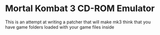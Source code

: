 # Mortal Kombat 3 CD-ROM Emulator
This is an attempt at writing a patcher that will make mk3 think that you have game folders loaded with your game files inside